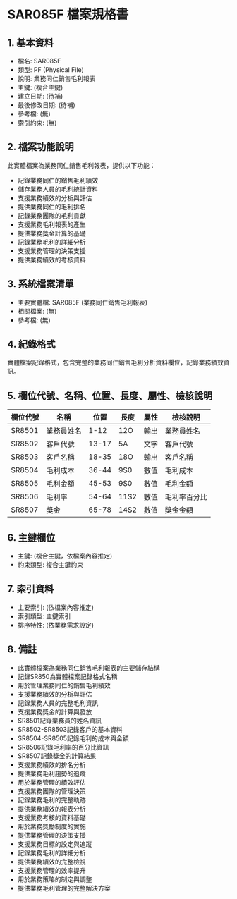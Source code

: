 # SAR085F 檔案規格書

## 1. 基本資料
- 檔名: SAR085F
- 類型: PF (Physical File)
- 說明: 業務同仁銷售毛利報表
- 主鍵: (複合主鍵)
- 建立日期: (待補)
- 最後修改日期: (待補)
- 參考檔: (無)
- 索引約束: (無)

## 2. 檔案功能說明
此實體檔案為業務同仁銷售毛利報表，提供以下功能：
- 記錄業務同仁的銷售毛利績效
- 儲存業務人員的毛利統計資料
- 支援業務績效的分析與評估
- 提供業務同仁的毛利排名
- 記錄業務團隊的毛利貢獻
- 支援業務毛利報表的產生
- 提供業務獎金計算的基礎
- 記錄業務毛利的詳細分析
- 支援業務管理的決策支援
- 提供業務績效的考核資料

## 3. 系統檔案清單
- 主要實體檔: SAR085F (業務同仁銷售毛利報表)
- 相關檔案: (無)
- 參考檔: (無)

## 4. 紀錄格式
實體檔案記錄格式，包含完整的業務同仁銷售毛利分析資料欄位，記錄業務績效資訊。

## 5. 欄位代號、名稱、位置、長度、屬性、檢核說明
| 欄位代號 | 名稱 | 位置 | 長度 | 屬性 | 檢核說明 |
|----------|------|------|------|------|----------|
| SR8501 | 業務員姓名 | 1-12 | 12O | 輸出 | 業務員姓名 |
| SR8502 | 客戶代號 | 13-17 | 5A | 文字 | 客戶代號 |
| SR8503 | 客戶名稱 | 18-35 | 18O | 輸出 | 客戶名稱 |
| SR8504 | 毛利成本 | 36-44 | 9S0 | 數值 | 毛利成本 |
| SR8505 | 毛利金額 | 45-53 | 9S0 | 數值 | 毛利金額 |
| SR8506 | 毛利率 | 54-64 | 11S2 | 數值 | 毛利率百分比 |
| SR8507 | 獎金 | 65-78 | 14S2 | 數值 | 獎金金額 |

## 6. 主鍵欄位
- 主鍵: (複合主鍵，依檔案內容推定)
- 約束類型: 複合主鍵約束

## 7. 索引資料
- 主要索引: (依檔案內容推定)
- 索引類型: 主鍵索引
- 排序特性: (依業務需求設定)

## 8. 備註
- 此實體檔案為業務同仁銷售毛利報表的主要儲存結構
- 記錄SR850為實體檔案記錄格式名稱
- 用於管理業務同仁的銷售毛利績效
- 支援業務績效的分析與評估
- 記錄業務人員的完整毛利資訊
- 支援業務獎金的計算與發放
- SR8501記錄業務員的姓名資訊
- SR8502-SR8503記錄客戶的基本資料
- SR8504-SR8505記錄毛利的成本與金額
- SR8506記錄毛利率的百分比資訊
- SR8507記錄獎金的計算結果
- 支援業務績效的排名分析
- 提供業務毛利趨勢的追蹤
- 用於業務管理的績效評估
- 支援業務團隊的管理決策
- 記錄業務毛利的完整軌跡
- 提供業務績效的報表分析
- 支援業務考核的資料基礎
- 用於業務獎勵制度的實施
- 提供業務管理的決策支援
- 支援業務目標的設定與追蹤
- 記錄業務毛利的詳細分析
- 提供業務績效的完整檢視
- 支援業務管理的效率提升
- 用於業務策略的制定與調整
- 提供業務毛利管理的完整解決方案 